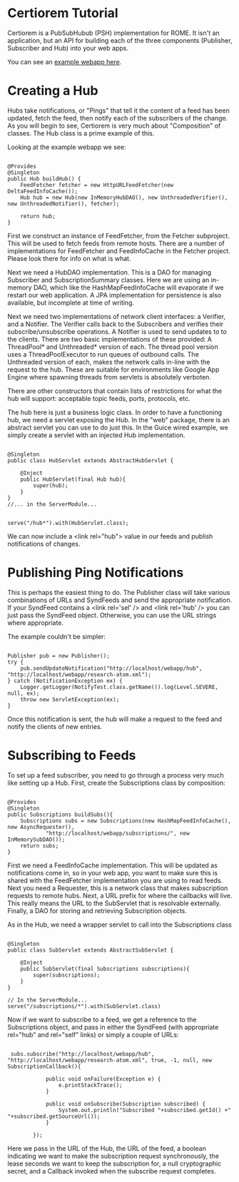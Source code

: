 # Certiorem Tutorial


Certiorem is a PubSubHubub (PSH) implementation for ROME. It isn't an application, but an API for building each of the three components (Publisher, Subscriber and Hub) into your web apps.



You can see an [example webapp here](https://rometools.jira.com/source/browse/INCUBATOR/trunk/pubsubhubub/webapp).


# Creating a Hub



Hubs take notifications, or "Pings" that tell it the content of a feed has been updated, fetch the feed, then notify each of the subscribers of the change. As you will begin to see, Certiorem is very much about "Composition" of classes. The Hub class is a prime example of this.



Looking at the example webapp we see:



```

@Provides
@Singleton
public Hub buildHub() {
    FeedFetcher fetcher = new HttpURLFeedFetcher(new DeltaFeedInfoCache());
    Hub hub = new Hub(new InMemoryHubDAO(), new UnthreadedVerifier(), new UnthreadedNotifier(), fetcher);

    return hub;
}

```


First we construct an instance of FeedFetcher, from the Fetcher subproject. This will be used to fetch feeds from remote hosts. There are a number of implementations for FeedFetcher and FeedInfoCache in the Fetcher project. Please look there for info on what is what.



Next we need a HubDAO implementation. This is a DAO for managing Subscriber and SubscriptionSummary classes. Here we are using an in\-memory DAO, which like the HashMapFeedInfoCache will evaporate if we restart our web application. A JPA implementation for persistence is also available, but incomplete at time of writing.



Next we need two implementations of network client interfaces: a Verifier, and a Notifier. The Verifier calls back to the Subscribers and verifies their subscribe/unsubscribe operations. A Notifier is used to send updates to to the clients. There are two basic implementations of these provided: A ThreadPool\* and Unthreaded\* version of each. The thread pool version uses a ThreadPoolExecutor to run queues of outbound calls. The Unthreaded version of each, makes the network calls in\-line with the request to the hub. These are suitable for environments like Google App Engine where spawning threads from servlets is absolutely verboten.



There are other constructors that contain lists of restrictions for what the hub will support: acceptable topic feeds, ports, protocols, etc.



The hub here is just a business logic class. In order to have a functioning hub, we need a servlet exposing the Hub. In the "web" package, there is an abstract servlet you can use to do just this. In the Guice wired example, we simply create a servlet with an injected Hub implementation.



```

@Singleton
public class HubServlet extends AbstractHubServlet {

    @Inject
    public HubServlet(final Hub hub){
        super(hub);
    }
}
//... in the ServerModule...


serve("/hub*").with(HubServlet.class);

```


We can now include a \<link rel\="hub"\> value in our feeds and publish notifications of changes. 


# Publishing Ping Notifications



This is perhaps the easiest thing to do. The Publisher class will take various combinations of URLs and SyndFeeds and send the appropriate notification. If your SyndFeed contains a \<link rel\='sel' /\> and \<link rel\='hub' /\> you can just pass the SyndFeed object. Otherwise, you can use the URL strings where appropriate.



The example couldn't be simpler:



```

Publisher pub = new Publisher();
try {
    pub.sendUpdateNotification("http://localhost/webapp/hub", "http://localhost/webapp/research-atom.xml");
} catch (NotificationException ex) {
    Logger.getLogger(NotifyTest.class.getName()).log(Level.SEVERE, null, ex);
    throw new ServletException(ex);
}

```


Once this notification is sent, the hub will make a request to the feed and notify the clients of new entries.


# Subscribing to Feeds



To set up a feed subscriber, you need to go through a process very much like setting up a Hub. First, create the Subscriptions class by composition:



```

@Provides
@Singleton
public Subscriptions buildSubs(){
    Subscriptions subs = new Subscriptions(new HashMapFeedInfoCache(), new AsyncRequester(),
            "http://localhost/webapp/subscriptions/", new InMemorySubDAO());
    return subs;
}

```


First we need a FeedInfoCache implementation. This will be updated as notifications come in, so in your web app, you want to make sure this is shared with the FeedFetcher implementation you are using to read feeds. Next you need a Requester, this is a network class that makes subscription requests to remote hubs. Next, a URL prefix for where the callbacks will live. This really means the URL to the SubServlet that is resolvable externally. Finally, a DAO for storing and retrieving Subscription objects.



As in the Hub, we need a wrapper servlet to call into the Subscriptions class



```

@Singleton
public class SubServlet extends AbstractSubServlet {

    @Inject
    public SubServlet(final Subscriptions subscriptions){
        super(subscriptions);
    }
}

// In the ServerModule...
serve("/subscriptions/*").with(SubServlet.class)

```


Now if we want to subscribe to a feed, we get a reference to the Subscriptions object, and pass in either the SyndFeed (with appropriate rel\="hub" and rel\="self" links) or simply a couple of URLs:



```

 subs.subscribe("http://localhost/webapp/hub", "http://localhost/webapp/research-atom.xml", true, -1, null, new SubscriptionCallback(){

            public void onFailure(Exception e) {
                e.printStackTrace();
            }

            public void onSubscribe(Subscription subscribed) {
                System.out.println("Subscribed "+subscribed.getId() +" "+subscribed.getSourceUrl());
            }

        });

```


Here we pass in the URL of the Hub, the URL of the feed, a boolean indicating we want to make the subscription request synchronously, the lease seconds we want to keep the subscription for, a null cryptographic secret, and a Callback invoked when the subscribe request completes.

